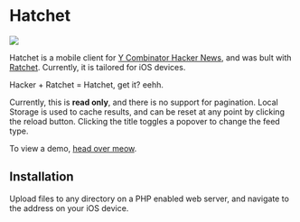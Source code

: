 # Hatchet
<img src="https://raw.github.com/jakiestfu/Hatchet/master/assets/img/hatchet.png">

Hatchet is a mobile client for <a href="http://news.ycombinator.com/news" target="_blank">Y Combinator Hacker News</a>, and was bult with <a href="http://maker.github.com/ratchet/" target="_blank">Ratchet</a>. Currently, it is tailored for iOS devices.

Hacker + Ratchet = Hatchet, get it? eehh.

Currently, this is <b>read only</b>, and there is no support for pagination. Local Storage is used to cache results, and can be reset at any point by clicking the reload button. Clicking the title toggles a popover to change the feed type.

To view a demo, <a href="http://lab.jakiestfu.com/hatchet/" target="_blank">head over meow</a>.

## Installation
Upload files to any directory on a PHP enabled web server, and navigate to the address on your iOS device.
